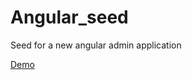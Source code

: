 # Angular_seed
Seed for a new angular admin application

 <a href=" https://pratheeswaran.github.io/Angular_seed/">Demo </a>
